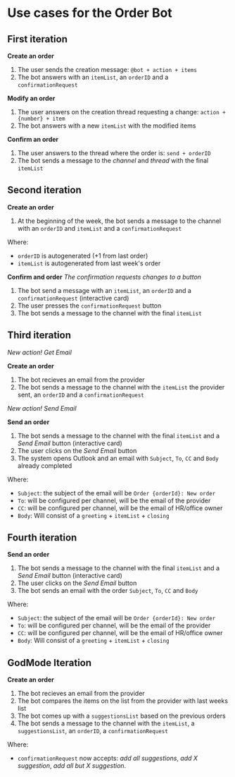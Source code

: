 # Use cases for the Order Bot

## First iteration
**Create an order**

 1.  The user sends the creation message: `@bot + action + items` 
 2. The bot answers with an `itemList`, an `orderID` and a `confirmationRequest`

**Modify an order**

 1. The user answers on the creation thread requesting a change: `action + {number} + item`
 2. The bot answers with a new `itemList` with the modified items

**Confirm an order**

1. The user answers to the thread where the order is: `send + orderID`
2. The bot sends a message to the _channel_ and _thread_ with the final `itemList`

## Second iteration
**Create an order**
1. At the beginning of the week, the bot sends a message to the channel with an `orderID` and `itemList` and a `confirmationRequest`

Where:

 - `orderID` is autogenerated (+1 from last order)
 - `itemList` is autogenerated from last week's order

**Confirm and order**
_The confirmation requests changes to a button_
1. The bot send a message with an `itemList`, an `orderID` and a `confirmationRequest` (interactive card)
2. The user presses the `confirmationRequest` button
3. The bot sends a message to the channel with the  final `itemList`

## Third iteration
_New action! Get Email_

**Create an order**
1. The bot recieves an email from the provider
2. The bot sends a message to the channel with the `itemList` the provider sent, an `orderID` and a `confirmationRequest`

_New action! Send Email_

**Send an order**
1. The bot sends a message to the channel with the final `itemList` and a _Send Email_ button (interactive card)
2. The user clicks on the _Send Email_ button
3. The system opens Outlook and an email with `Subject`, `To`, `CC` and `Body` already completed

Where:
- `Subject`: the subject of the email will be `Order {orderId}: New order`
- `To`: will be configured per channel, will be the email of the provider
- `CC`: will be configured per channel, will be the email of HR/office owner
- `Body`: Will consist of a `greeting` + `itemList` + `closing`

## Fourth iteration
**Send an order**
1. The bot sends a message to the channel with the final `itemList` and a _Send Email_ button (interactive card)
2. The user clicks on the _Send Email_ button
3. The bot sends an email with the order `Subject`, `To`, `CC` and `Body`


Where:
- `Subject`: the subject of the email will be `Order {orderId}: New order`
- `To`: will be configured per channel, will be the email of the provider
- `CC`: will be configured per channel, will be the email of HR/office owner
- `Body`: Will consist of a `greeting` + `itemList` + `closing`

## GodMode Iteration
**Create an order**
1. The bot recieves an email from the provider
2. The bot compares the items on the list from the provider with last weeks list
3. The bot comes up with a `suggestionsList` based on the previous orders
4. The bot sends a message to the channel with the `itemList`, a `suggestionsList`, an `orderID`, a `confirmationRequest`


Where:
- `confirmationRequest` now accepts: _add all suggestions_, _add X suggestion_, _add all but X suggestion_. 



